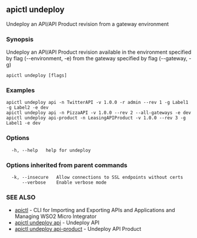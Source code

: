## apictl undeploy

Undeploy an API/API Product revision from a gateway environment

### Synopsis

Undeploy an API/API Product revision available in the environment specified by flag (--environment, -e) from the gateway specified by flag (--gateway, -g)

```
apictl undeploy [flags]
```

### Examples

```
apictl undeploy api -n TwitterAPI -v 1.0.0 -r admin --rev 1 -g Label1 -g Label2 -e dev
apictl undeploy api -n PizzaAPI -v 1.0.0 --rev 2 --all-gateways -e dev
apictl undeploy api-product -n LeasingAPIProduct -v 1.0.0 --rev 3 -g Label1 -e dev
```

### Options

```
  -h, --help   help for undeploy
```

### Options inherited from parent commands

```
  -k, --insecure   Allow connections to SSL endpoints without certs
      --verbose    Enable verbose mode
```

### SEE ALSO

* [apictl](apictl.md)	 - CLI for Importing and Exporting APIs and Applications and Managing WSO2 Micro Integrator
* [apictl undeploy api](apictl_undeploy_api.md)	 - Undeploy API
* [apictl undeploy api-product](apictl_undeploy_api-product.md)	 - Undeploy API Product

